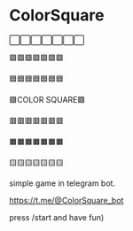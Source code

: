 # ColorSquare
⬜️⬜️⬜️⬜️⬜️⬜️⬜️

🟩🟩🟩🟩🟩🟩🟩

🟦🟦🟦🟦🟦🟦🟦

🟪COLOR  SQUARE🟪

🟥🟥🟥🟥🟥🟥🟥

🟧🟧🟧🟧🟧🟧🟧

🟨🟨🟨🟨🟨🟨🟨

simple game in telegram bot.

https://t.me/@ColorSquare_bot 

press /start and have fun)
